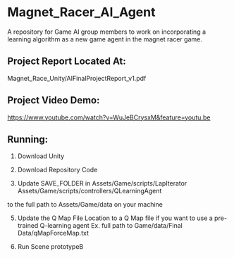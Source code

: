 # Magnet_Racer_AI_Agent
A repository for Game AI group members to work on incorporating a learning algorithm as a new game agent in the magnet racer game.

Project Report Located At:
--------------------------
Magnet_Race_Unity/AIFinalProjectReport_v1.pdf

Project Video Demo:
-------------------
https://www.youtube.com/watch?v=WuJeBCrysxM&feature=youtu.be


Running:
--------
1. Download Unity
2. Download Repository Code

3. Update SAVE_FOLDER in 
 Assets/Game/scripts/LapIterator
 Assets/Game/scripts/controllers/QLearningAgent

 to the full path to Assets/Game/data on your machine

5. Update the Q Map File Location to a Q Map file if you want to use a pre-trained Q-learning agent
  Ex. full path to Game/data/Final Data/qMapForceMap.txt

5. Run Scene prototypeB
